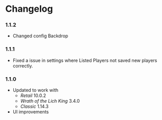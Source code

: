 # Changelog

### 1.1.2
- Changed config Backdrop

### 1.1.1
- Fixed a issue in settings where Listed Players not saved new players correctly.

### 1.1.0
- Updated to work with
  * *Retail* 10.0.2
  * *Wrath of the Lich King* 3.4.0
  * *Classic* 1.14.3
- UI improvements

